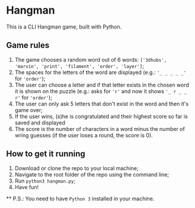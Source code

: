 # Hangman
This is a CLI Hangman game, built with Python.

## Game rules
1. The game chooses a random word out of 6 words: `['3dhubs', 'marvin', 'print', 'filament', 'order', 'layer']`;
2. The spaces for the letters of the word are displayed (e.g.: `'​_ _ _​ _ _'` for `'order'`);
3. The user can choose a letter and if that letter exists in the chosen word it is shown on the puzzle (e.g.: asks for `'r'` and now it shows `'​_ r _​ _ r'` for `'order'`);
4. The user can only ask 5 letters that don't exist in the word and then it's game over;
5. If the user wins, (s)he is congratulated and their highest score so far is saved and displayed
6. The score is the number of characters in a word minus the number of wring guesses (if the user loses a round, the score is 0).

## How to get it running
1. Download or clone the repo to your local machine;
2. Navigate to the root folder of the repo using the command line;
3. Run `python3 hangman.py`;
4. Have fun!

** P.S.: You need to have `Python 3` installed in your machine.
